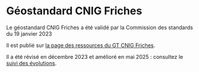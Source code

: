# Géostandard CNIG Friches

Le géostandard CNIG Friches a été validé par la Commission des standards du 19 janvier 2023

Il est publié sur [la page des ressources du GT CNIG Friches](https://cnig.gouv.fr/ressource-friches-a26047.html#H_Friches).

Il a été révisé en décembre 2023 et amélioré en mai 2025 : consultez le [suivi des évolutions](https://cnig.gouv.fr/ressources-am%C3%A9nagement-a26047.html#H_Friches). 

